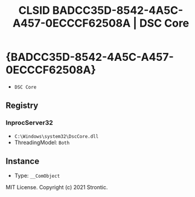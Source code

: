 ﻿---
title: "CLSID BADCC35D-8542-4A5C-A457-0ECCCF62508A | DSC Core"
excerpt: What is COM-Object CLSID BADCC35D-8542-4A5C-A457-0ECCCF62508A?
---

# {BADCC35D-8542-4A5C-A457-0ECCCF62508A}

* `DSC Core`

## Registry


### InprocServer32

* `C:\Windows\system32\DscCore.dll`
* ThreadingModel: `Both`

## Instance

* Type: `__ComObject`

MIT License. Copyright (c) 2021 Strontic.


